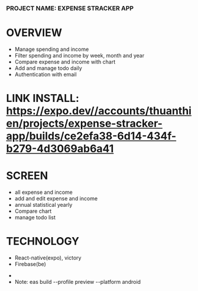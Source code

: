 ### PROJECT NAME: EXPENSE STRACKER APP

# OVERVIEW 
- Manage spending and income
- Filter spending and income by week, month and year
- Compare expense and income with chart
- Add and manage todo daily
- Authentication with email

# LINK INSTALL: https://expo.dev//accounts/thuanthien/projects/expense-stracker-app/builds/ce2efa38-6d14-434f-b279-4d3069ab6a41

# SCREEN
- all expense and income
- add and edit expense and income
- annual statistical yearly
- Compare chart
- manage todo list

# TECHNOLOGY
- React-native(expo), victory
- Firebase(be)

* 
* Note: eas build --profile preview --platform android